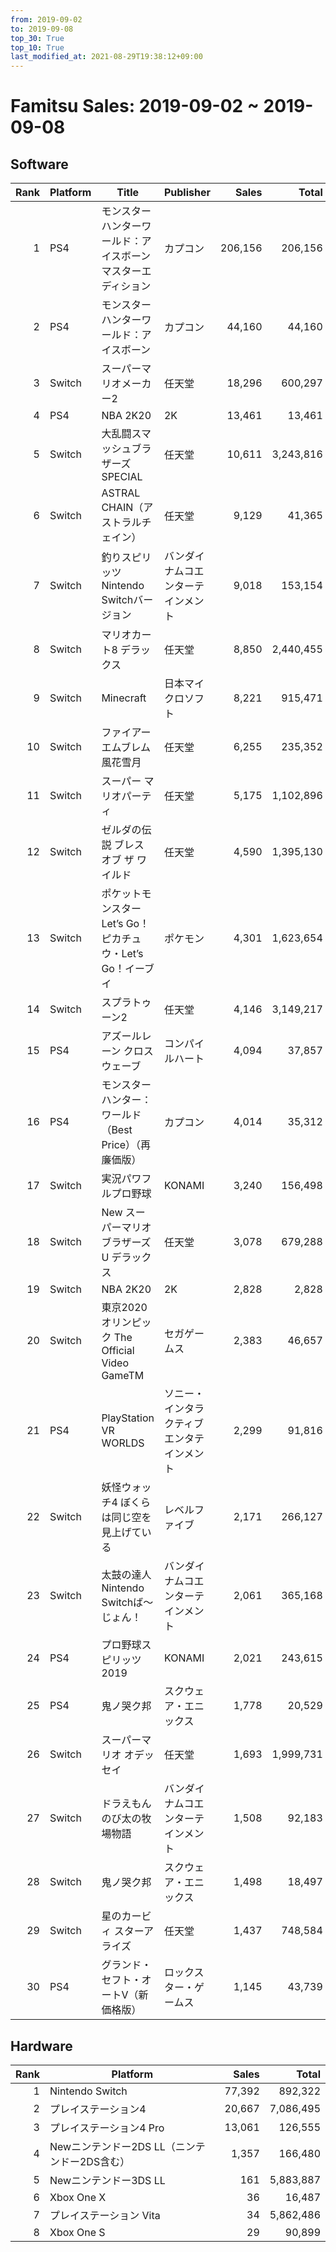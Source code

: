 ```yaml
---
from: 2019-09-02
to: 2019-09-08
top_30: True
top_10: True
last_modified_at: 2021-08-29T19:38:12+09:00
---
```

# Famitsu Sales: 2019-09-02 ~ 2019-09-08
## Software
| Rank | Platform | Title | Publisher | Sales | Total | Rate | New |
| -: | -- | -- | -- | -: | -: | -: | -- |
| 1 | PS4 | モンスターハンターワールド：アイスボーン マスターエディション | カプコン | 206,156 | 206,156 | 60% | **New** |
| 2 | PS4 | モンスターハンターワールド：アイスボーン | カプコン | 44,160 | 44,160 | 20% | **New** |
| 3 | Switch | スーパーマリオメーカー2 | 任天堂 | 18,296 | 600,297 | 20% |  |
| 4 | PS4 | NBA 2K20 | 2K | 13,461 | 13,461 | 40% | **New** |
| 5 | Switch | 大乱闘スマッシュブラザーズ SPECIAL | 任天堂 | 10,611 | 3,243,816 | 20% |  |
| 6 | Switch | ASTRAL CHAIN（アストラルチェイン） | 任天堂 | 9,129 | 41,365 | 20% |  |
| 7 | Switch | 釣りスピリッツ Nintendo Switchバージョン | バンダイナムコエンターテインメント | 9,018 | 153,154 | 20% |  |
| 8 | Switch | マリオカート8 デラックス | 任天堂 | 8,850 | 2,440,455 | 20% |  |
| 9 | Switch | Minecraft | 日本マイクロソフト | 8,221 | 915,471 | 20% |  |
| 10 | Switch | ファイアーエムブレム 風花雪月 | 任天堂 | 6,255 | 235,352 | 20% |  |
| 11 | Switch | スーパー マリオパーティ | 任天堂 | 5,175 | 1,102,896 | 20% |  |
| 12 | Switch | ゼルダの伝説 ブレス オブ ザ ワイルド | 任天堂 | 4,590 | 1,395,130 | 20% |  |
| 13 | Switch | ポケットモンスター Let’s Go！ ピカチュウ・Let’s Go！イーブイ | ポケモン | 4,301 | 1,623,654 | 20% |  |
| 14 | Switch | スプラトゥーン2 | 任天堂 | 4,146 | 3,149,217 | 20% |  |
| 15 | PS4 | アズールレーン クロスウェーブ | コンパイルハート | 4,094 | 37,857 | 20% |  |
| 16 | PS4 | モンスターハンター：ワールド （Best Price）（再廉価版） | カプコン | 4,014 | 35,312 | 40% |  |
| 17 | Switch | 実況パワフルプロ野球 | KONAMI | 3,240 | 156,498 | 20% |  |
| 18 | Switch | New スーパーマリオブラザーズ U デラックス | 任天堂 | 3,078 | 679,288 | 20% |  |
| 19 | Switch | NBA 2K20 | 2K | 2,828 | 2,828 | 80% | **New** |
| 20 | Switch | 東京2020オリンピック The Official Video GameTM | セガゲームス | 2,383 | 46,657 | 40% |  |
| 21 | PS4 | PlayStation VR WORLDS | ソニー・インタラクティブエンタテインメント | 2,299 | 91,816 | 20% |  |
| 22 | Switch | 妖怪ウォッチ4 ぼくらは同じ空を見上げている | レベルファイブ | 2,171 | 266,127 | 20% |  |
| 23 | Switch | 太鼓の達人 Nintendo Switchば〜じょん！ | バンダイナムコエンターテインメント | 2,061 | 365,168 | 20% |  |
| 24 | PS4 | プロ野球スピリッツ2019 | KONAMI | 2,021 | 243,615 | 20% |  |
| 25 | PS4 | 鬼ノ哭ク邦 | スクウェア・エニックス | 1,778 | 20,529 | 40% |  |
| 26 | Switch | スーパーマリオ オデッセイ | 任天堂 | 1,693 | 1,999,731 | 20% |  |
| 27 | Switch | ドラえもん のび太の牧場物語 | バンダイナムコエンターテインメント | 1,508 | 92,183 | 20% |  |
| 28 | Switch | 鬼ノ哭ク邦 | スクウェア・エニックス | 1,498 | 18,497 | 40% |  |
| 29 | Switch | 星のカービィ スターアライズ | 任天堂 | 1,437 | 748,584 | 20% |  |
| 30 | PS4 | グランド・セフト・オートV（新価格版） | ロックスター・ゲームス | 1,145 | 43,739 | 20% |  |

## Hardware
| Rank | Platform | Sales | Total |
| -: | -- | -: | -: |
| 1 | Nintendo Switch | 77,392 | 892,322 |
| 2 | プレイステーション4 | 20,667 | 7,086,495 |
| 3 | プレイステーション4 Pro | 13,061 | 126,555 |
| 4 | Newニンテンドー2DS LL（ニンテンドー2DS含む） | 1,357 | 166,480 |
| 5 | Newニンテンドー3DS LL | 161 | 5,883,887 |
| 6 | Xbox One X | 36 | 16,487 |
| 7 | プレイステーション Vita | 34 | 5,862,486 |
| 8 | Xbox One S | 29 | 90,899 |
